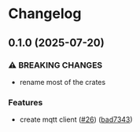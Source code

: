 # Changelog

## 0.1.0 (2025-07-20)


### ⚠ BREAKING CHANGES

* rename most of the crates

### Features

* create mqtt client ([#26](https://github.com/YoloDev/hass-rs/issues/26)) ([bad7343](https://github.com/YoloDev/hass-rs/commit/bad7343052c4b75f90aec99e72b2c7a53bbbd6a6))
